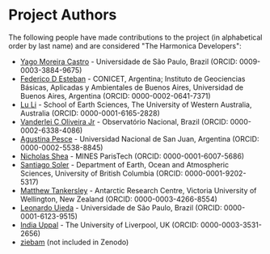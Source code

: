 # Project Authors

The following people have made contributions to the project (in alphabetical
order by last name) and are considered "The Harmonica Developers":

* [Yago Moreira Castro](https://github.com/YagoMCastro) - Universidade de São Paulo, Brazil (ORCID: 0009-0003-3884-9675)
* [Federico D Esteban](https://github.com/Esteban82) - CONICET, Argentina; Instituto de Geociencias Básicas, Aplicadas y Ambientales de Buenos Aires, Universidad de Buenos Aires, Argentina (ORCID: 0000-0002-0641-7371)
* [Lu Li](https://github.com/LL-Geo) - School of Earth Sciences, The University of Western Australia, Australia (ORCID: 0000-0001-6165-2828)
* [Vanderlei C Oliveira Jr](https://github.com/birocoles) - Observatório Nacional, Brazil (ORCID: 0000-0002-6338-4086)
* [Agustina Pesce](https://github.com/aguspesce) - Universidad Nacional de San Juan, Argentina (ORCID: 0000-0002-5538-8845)
* [Nicholas Shea](https://github.com/nshea3) - MINES ParisTech (ORCID: 0000-0001-6007-5686)
* [Santiago Soler](https://github.com/santisoler) - Department of Earth, Ocean and Atmospheric Sciences, University of British Columbia (ORCID: 0000-0001-9202-5317)
* [Matthew Tankersley](https://github.com/mdtanker) - Antarctic Research Centre, Victoria University of Wellington, New Zealand (ORCID: 0000-0003-4266-8554)
* [Leonardo Uieda](https://github.com/leouieda) - Universidade de São Paulo, Brazil (ORCID: 0000-0001-6123-9515)
* [India Uppal](https://github.com/indiauppal) - The University of Liverpool, UK (ORCID: 0000-0003-3531-2656)
* [ziebam](https://github.com/ziebam) (not included in Zenodo)
